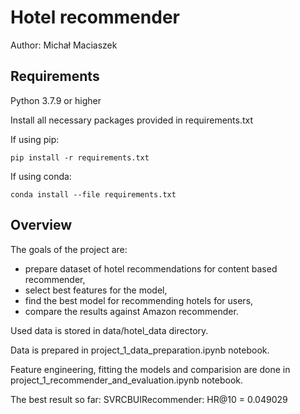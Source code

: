 # Hotel recommender

Author: Michał Maciaszek

## Requirements

Python 3.7.9 or higher

Install all necessary packages provided in requirements.txt

If using pip:
```
pip install -r requirements.txt
```

If using conda:
```
conda install --file requirements.txt
```

## Overview
The goals of the project are:
- prepare dataset of hotel recommendations for content based recommender,
- select best features for the model,
- find the best model for recommending hotels for users,
- compare the results against Amazon recommender.

Used data is stored in data/hotel_data directory.

Data is prepared in project_1_data_preparation.ipynb notebook.

Feature engineering, fitting the models and comparision are done in project_1_recommender_and_evaluation.ipynb notebook.

The best result so far: SVRCBUIRecommender: HR@10 = 0.049029	
